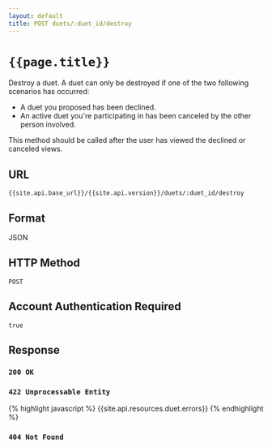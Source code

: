 ```yaml
---
layout: default
title: POST duets/:duet_id/destroy
---
```

# `{{page.title}}`

Destroy a duet.  A duet can only be destroyed if one of the two following scenarios has occurred:

<ul class="text">
  <li>A duet you proposed has been declined.</li>
  <li>An active duet you're participating in has been canceled by the other person involved.</li>
</ul>

This method should be called after the user has viewed the declined or canceled views.

## URL

`{{site.api.base_url}}/{{site.api.version}}/duets/:duet_id/destroy`

## Format

JSON

## HTTP Method

`POST`

## Account Authentication Required

`true`

## Response

### `200 OK`

### `422 Unprocessable Entity`

{% highlight javascript %}
{{site.api.resources.duet.errors}}
{% endhighlight %}

### `404 Not Found`
